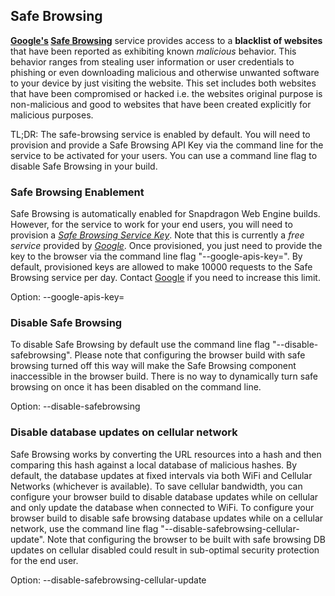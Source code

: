 ## Safe Browsing
**[Google's](https://www.google.com/) [Safe Browsing](https://developers.google.com/safe-browsing/)** service provides access to a **blacklist of websites** that have been reported as exhibiting known _malicious_ behavior. This behavior ranges from stealing user information or user credentials to phishing or even downloading malicious and otherwise unwanted software to your device by just visiting the website. This set includes both websites that have been compromised or hacked i.e. the websites original purpose is non-malicious and good to websites that have been created explicitly for malicious purposes.

TL;DR: The safe-browsing service is enabled by default. You will need to provision and provide a Safe Browsing API Key via the command line for the service to be activated for your users. You can use a command line flag to disable Safe Browsing in your build.

### Safe Browsing Enablement
Safe Browsing is automatically enabled for Snapdragon Web Engine builds. However, for the service to work for your end users, you will need to provision a *[Safe Browsing Service Key](https://developers.google.com/safe-browsing/key_signup)*.  Note that this is currently a _free service_ provided by *[Google](https://www.google.com)*. Once provisioned, you just need to provide the key to the browser via the command line flag "--google-apis-key=<your-provisioned-key>". By default, provisioned keys are allowed to make 10000 requests to the Safe Browsing service per day. Contact [Google](https://google.com) if you need to increase this limit.

  Option: --google-apis-key=<your-provisioned-key>

### Disable Safe Browsing
To disable Safe Browsing by default use the command line flag "--disable-safebrowsing". Please note that configuring the browser build with safe browsing turned off this way will make the Safe Browsing component inaccessible in the browser build. There is no way to dynamically turn safe browsing on once it has been disabled on the command line.

  Option: --disable-safebrowsing

### Disable database updates on cellular network
Safe Browsing works by converting the URL resources into a hash and then comparing this hash against a local database of malicious hashes. By default, the database updates at fixed intervals via both WiFi and Cellular Networks (whichever is available). To save cellular bandwidth, you can configure your browser build to disable database updates while on cellular and only update the database when connected to WiFi. To configure your browser build to disable safe browsing database updates while on a cellular network, use the command line flag "--disable-safebrowsing-cellular-update". Note that configuring the browser to be built with safe browsing DB updates on cellular disabled could result in sub-optimal security protection for the end user.

  Option: --disable-safebrowsing-cellular-update




